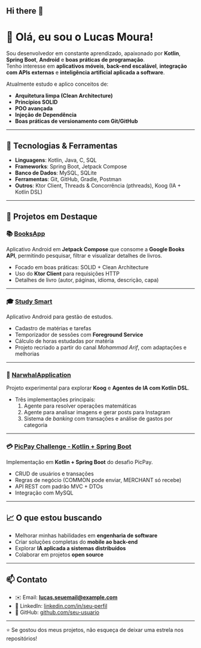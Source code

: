 ## Hi there 👋

# 👋 Olá, eu sou o Lucas Moura!

Sou desenvolvedor em constante aprendizado, apaixonado por **Kotlin**, **Spring Boot**, **Android** e **boas práticas de programação**.  
Tenho interesse em **aplicativos móveis**, **back-end escalável**, **integração com APIs externas** e **inteligência artificial aplicada a software**.  

Atualmente estudo e aplico conceitos de:
- **Arquitetura limpa (Clean Architecture)**
- **Princípios SOLID**
- **POO avançada**
- **Injeção de Dependência**
- **Boas práticas de versionamento com Git/GitHub**

---

## 🚀 Tecnologias & Ferramentas
- **Linguagens**: Kotlin, Java, C, SQL  
- **Frameworks**: Spring Boot, Jetpack Compose  
- **Banco de Dados**: MySQL, SQLite  
- **Ferramentas**: Git, GitHub, Gradle, Postman  
- **Outros**: Ktor Client, Threads & Concorrência (pthreads), Koog (IA + Kotlin DSL)  

---

## 📂 Projetos em Destaque

### 📚 [BooksApp](https://github.com/mouralucas04/BooksApp)
Aplicativo Android em **Jetpack Compose** que consome a **Google Books API**, permitindo pesquisar, filtrar e visualizar detalhes de livros.  
- Focado em boas práticas: SOLID + Clean Architecture  
- Uso do **Ktor Client** para requisições HTTP  
- Detalhes de livro (autor, páginas, idioma, descrição, capa)

---

### 🎓 [Study Smart](https://github.com/mouralucas04/StudySmart)
Aplicativo Android para gestão de estudos.  
- Cadastro de matérias e tarefas  
- Temporizador de sessões com **Foreground Service**  
- Cálculo de horas estudadas por matéria  
- Projeto recriado a partir do canal *Mohammad Arif*, com adaptações e melhorias  

---

### 🐋 [NarwhalApplication](https://github.com/mouralucas04/NarwhalApplication)
Projeto experimental para explorar **Koog** e **Agentes de IA com Kotlin DSL**.  
- Três implementações principais:  
  1. Agente para resolver operações matemáticas  
  2. Agente para analisar imagens e gerar posts para Instagram  
  3. Sistema de *banking* com transações e análise de gastos por categoria  

---

### 💳 [PicPay Challenge - Kotlin + Spring Boot](https://github.com/mouralucas04/PicPayChallenge-Kotlin)
Implementação em **Kotlin + Spring Boot** do desafio PicPay.  
- CRUD de usuários e transações  
- Regras de negócio (COMMON pode enviar, MERCHANT só recebe)  
- API REST com padrão MVC + DTOs  
- Integração com MySQL  

---

## 📈 O que estou buscando
- Melhorar minhas habilidades em **engenharia de software**  
- Criar soluções completas do **mobile ao back-end**  
- Explorar **IA aplicada a sistemas distribuídos**  
- Colaborar em projetos **open source**  

---

## 📫 Contato
- ✉️ Email: **lucas.seuemail@example.com**  
- 💼 LinkedIn: [linkedin.com/in/seu-perfil](https://linkedin.com/in/seu-perfil)  
- 🐙 GitHub: [github.com/seu-usuario](https://github.com/seu-usuario)  

---

⭐ Se gostou dos meus projetos, não esqueça de deixar uma estrela nos repositórios!

<!--
**mouralucas04/mouralucas04** is a ✨ _special_ ✨ repository because its `README.md` (this file) appears on your GitHub profile.

Here are some ideas to get you started:

- 🔭 I’m currently working on ...
- 🌱 I’m currently learning ...
- 👯 I’m looking to collaborate on ...
- 🤔 I’m looking for help with ...
- 💬 Ask me about ...
- 📫 How to reach me: ...
- 😄 Pronouns: ...
- ⚡ Fun fact: ...
-->
